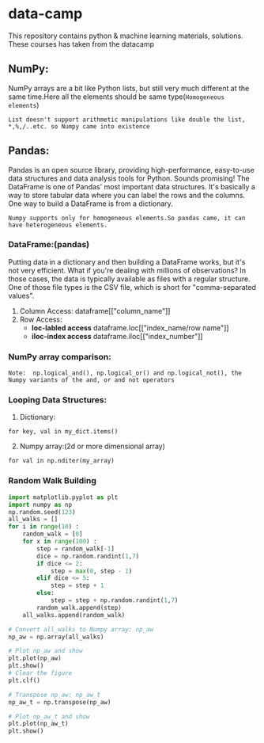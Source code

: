 # data-camp
This repository contains python &amp; machine learning materials, solutions. These courses has taken from the datacamp

## **NumPy:**
NumPy arrays are a bit like Python lists, but still very much different at the same time.Here all the elements should be same type(```Homogeneous elements```)
```
List doesn't support arithmetic manipulations like double the list, *,%,/..etc. so Numpy came into existence
```
## **Pandas:**
Pandas is an open source library, providing high-performance, easy-to-use data structures and data analysis tools for Python. 
Sounds promising! The DataFrame is one of Pandas' most important data structures. 
It's basically a way to store tabular data where you can label the rows and the columns.
One way to build a DataFrame is from a dictionary.
```
Numpy supports only for homogeneous elements.So pandas came, it can have heterogeneous elements. 
```
### DataFrame:(pandas)
Putting data in a dictionary and then building a DataFrame works, but it's not very efficient. 
What if you're dealing with millions of observations? In those cases, the data is typically available as files with a regular structure. 
One of those file types is the CSV file, which is short for "comma-separated values".
1. Column Access:
dataframe[["column_name"]]
2. Row Access:
	* **loc-labled access**
	dataframe.loc[["index_name/row name"]]
	* **iloc-index access**
	dataframe.iloc[["index_number"]]
### NumPy array comparison:
```
Note:  np.logical_and(), np.logical_or() and np.logical_not(), the Numpy variants of the and, or and not operators
```
### Looping Data Structures:
1. Dictionary:
```
for key, val in my_dict.items()
```
2. Numpy array:(2d or more dimensional array)
```
for val in np.nditer(my_array)
```
### Random Walk Building
``` Python
import matplotlib.pyplot as plt
import numpy as np
np.random.seed(123)
all_walks = []
for i in range(10) :
    random_walk = [0]
    for x in range(100) :
        step = random_walk[-1]
        dice = np.random.randint(1,7)
        if dice <= 2:
            step = max(0, step - 1)
        elif dice <= 5:
            step = step + 1
        else:
            step = step + np.random.randint(1,7)
        random_walk.append(step)
    all_walks.append(random_walk)

# Convert all_walks to Numpy array: np_aw
np_aw = np.array(all_walks)

# Plot np_aw and show
plt.plot(np_aw)
plt.show()
# Clear the figure
plt.clf()

# Transpose np_aw: np_aw_t
np_aw_t = np.transpose(np_aw)

# Plot np_aw_t and show
plt.plot(np_aw_t)
plt.show()
```